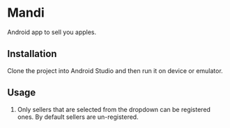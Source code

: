# Mandi

Android app to sell you apples.

## Installation

Clone the project into Android Studio and then run it on device or emulator.


## Usage

1. Only sellers that are selected from the dropdown can be registered ones. By default sellers are un-registered.
